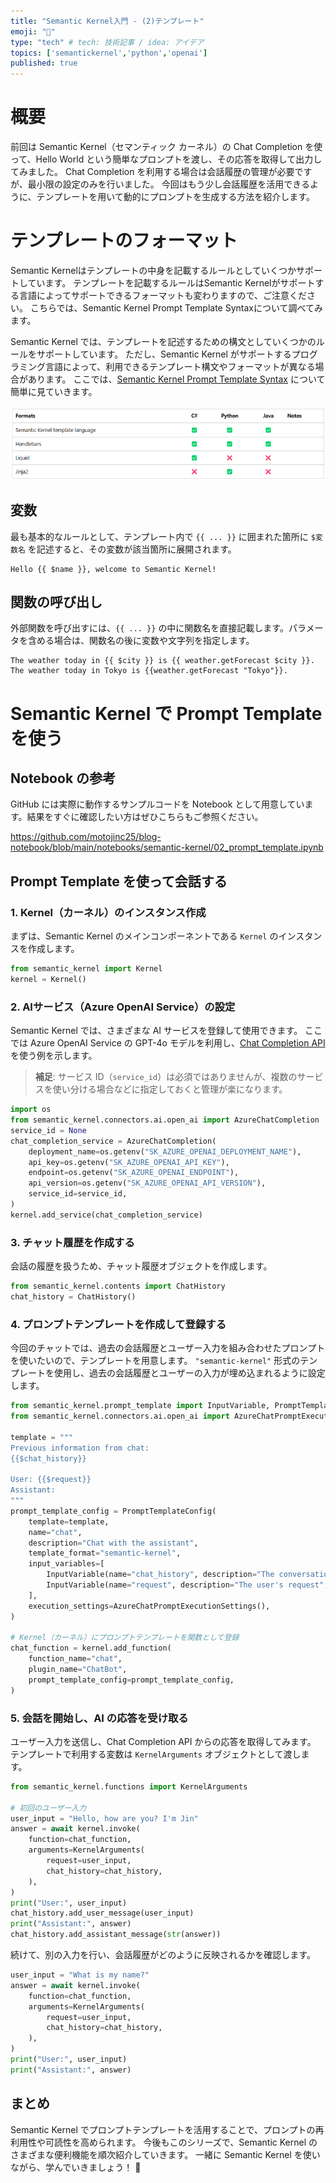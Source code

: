 ```yaml
---
title: "Semantic Kernel入門 - (2)テンプレート"
emoji: "🧠"
type: "tech" # tech: 技術記事 / idea: アイデア
topics: ['semantickernel','python','openai']
published: true
---
```


# 概要

前回は Semantic Kernel（セマンティック カーネル）の Chat Completion を使って、Hello World という簡単なプロンプトを渡し、その応答を取得して出力してみました。
Chat Completion を利用する場合は会話履歴の管理が必要ですが、最小限の設定のみを行いました。
今回はもう少し会話履歴を活用できるように、テンプレートを用いて動的にプロンプトを生成する方法を紹介します。

# テンプレートのフォーマット

Semantic Kernelはテンプレートの中身を記載するルールとしていくつかサポートしています。
テンプレートを記載するルールはSemantic Kernelがサポートする言語によってサポートできるフォーマットも変わりますので、ご注意ください。
こちらでは、Semantic Kernel Prompt Template Syntaxについて調べてみます。

Semantic Kernel では、テンプレートを記述するための構文としていくつかのルールをサポートしています。
ただし、Semantic Kernel がサポートするプログラミング言語によって、利用できるテンプレート構文やフォーマットが異なる場合があります。
ここでは、[Semantic Kernel Prompt Template Syntax](https://learn.microsoft.com/ja-jp/semantic-kernel/concepts/prompts/prompt-template-syntax) について簡単に見ていきます。

![](/images/sk_20250211_prompttemplate/template_format.png)

## 変数

最も基本的なルールとして、テンプレート内で `{{ ... }}` に囲まれた箇所に `$変数名` を記述すると、その変数が該当箇所に展開されます。

```plain
Hello {{ $name }}, welcome to Semantic Kernel!
```

## 関数の呼び出し

外部関数を呼び出すには、`{{ ... }}` の中に関数名を直接記載します。パラメータを含める場合は、関数名の後に変数や文字列を指定します。

```plain
The weather today in {{ $city }} is {{ weather.getForecast $city }}.
The weather today in Tokyo is {{weather.getForecast "Tokyo"}}.
```

# Semantic Kernel で Prompt Template を使う

## Notebook の参考

GitHub には実際に動作するサンプルコードを Notebook として用意しています。結果をすぐに確認したい方はぜひこちらもご参照ください。

https://github.com/motojinc25/blog-notebook/blob/main/notebooks/semantic-kernel/02_prompt_template.ipynb

## Prompt Template を使って会話する

### 1. Kernel（カーネル）のインスタンス作成

まずは、Semantic Kernel のメインコンポーネントである `Kernel` のインスタンスを作成します。

```python
from semantic_kernel import Kernel
kernel = Kernel()
```

### 2. AIサービス（Azure OpenAI Service）の設定

Semantic Kernel では、さまざまな AI サービスを登録して使用できます。
ここでは Azure OpenAI Service の GPT-4o モデルを利用し、[Chat Completion API](https://learn.microsoft.com/ja-jp/azure/ai-services/openai/how-to/chatgpt)を使う例を示します。

> **補足**: サービス ID（`service_id`）は必須ではありませんが、複数のサービスを使い分ける場合などに指定しておくと管理が楽になります。

```python
import os
from semantic_kernel.connectors.ai.open_ai import AzureChatCompletion
service_id = None
chat_completion_service = AzureChatCompletion(
    deployment_name=os.getenv("SK_AZURE_OPENAI_DEPLOYMENT_NAME"),
    api_key=os.getenv("SK_AZURE_OPENAI_API_KEY"),
    endpoint=os.getenv("SK_AZURE_OPENAI_ENDPOINT"),
    api_version=os.getenv("SK_AZURE_OPENAI_API_VERSION"),
    service_id=service_id,
)
kernel.add_service(chat_completion_service)
```

### 3. チャット履歴を作成する

会話の履歴を扱うため、チャット履歴オブジェクトを作成します。

```python
from semantic_kernel.contents import ChatHistory
chat_history = ChatHistory()
```

### 4. プロンプトテンプレートを作成して登録する

今回のチャットでは、過去の会話履歴とユーザー入力を組み合わせたプロンプトを使いたいので、テンプレートを用意します。
`"semantic-kernel"` 形式のテンプレートを使用し、過去の会話履歴とユーザーの入力が埋め込まれるように設定します。


```python
from semantic_kernel.prompt_template import InputVariable, PromptTemplateConfig
from semantic_kernel.connectors.ai.open_ai import AzureChatPromptExecutionSettings

template = """
Previous information from chat:
{{$chat_history}}

User: {{$request}}
Assistant:
"""
prompt_template_config = PromptTemplateConfig(
    template=template,
    name="chat",
    description="Chat with the assistant",
    template_format="semantic-kernel",
    input_variables=[
        InputVariable(name="chat_history", description="The conversation history", is_required=False, default=""),
        InputVariable(name="request", description="The user's request", is_required=True),
    ],
    execution_settings=AzureChatPromptExecutionSettings(),
)

# Kernel（カーネル）にプロンプトテンプレートを関数として登録
chat_function = kernel.add_function(
    function_name="chat",
    plugin_name="ChatBot",
    prompt_template_config=prompt_template_config,
)
```

### 5. 会話を開始し、AI の応答を受け取る

ユーザー入力を送信し、Chat Completion API からの応答を取得してみます。
テンプレートで利用する変数は `KernelArguments` オブジェクトとして渡します。

```python
from semantic_kernel.functions import KernelArguments

# 初回のユーザー入力
user_input = "Hello, how are you? I'm Jin"
answer = await kernel.invoke(
    function=chat_function,
    arguments=KernelArguments(
        request=user_input,
        chat_history=chat_history,
    ),
)
print("User:", user_input)
chat_history.add_user_message(user_input)
print("Assistant:", answer)
chat_history.add_assistant_message(str(answer))
```

続けて、別の入力を行い、会話履歴がどのように反映されるかを確認します。

```python
user_input = "What is my name?"
answer = await kernel.invoke(
    function=chat_function,
    arguments=KernelArguments(
        request=user_input,
        chat_history=chat_history,
    ),
)
print("User:", user_input)
print("Assistant:", answer)
```

## まとめ

Semantic Kernel でプロンプトテンプレートを活用することで、プロンプトの再利用性や可読性を高められます。
今後もこのシリーズで、Semantic Kernel のさまざまな便利機能を順次紹介していきます。
一緒に Semantic Kernel を使いながら、学んでいきましょう！ 🚀
